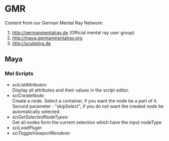 GMR
===

Content from our German Mental Ray Network:

1. http://germanmentalray.de (Official mental ray user group)
2. http://maya.germanmentalray.org
3. http://sculpting.de

## Maya
### Mel Scripts

-   *sciListAttributes:*	
	Display all attributes and their values in the script editor.
-   *sciCreateNode:*	
    Create a node.
    Select a container, if you want the node be a part of it.
    Second parameter : "skipSelect", if you do not want the created node be automatically selected.
-   *sciGetSelectedNodeTypes:*	
    Get all nodes form the current selection which have the input nodeType
-   *sciLoadPlugin*
-   *sciToggleViewportRenderer*

